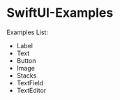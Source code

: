 # SwiftUI-Examples

Examples List:

- Label
- Text
- Button
- Image
- Stacks
- TextField
- TextEditor
